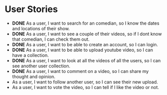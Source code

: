 User Stories
============

- **DONE** As a user, I want to search for an comedian, so I know the dates and locations of their show.
- **DONE** As a user, I want to see a couple of their videos, so if I dont know that comedian, I can check them out.
- **DONE** As a user, I want to be able to create an account, so I can login.
- **DONE** As a user, I want to be able to upload youtube video, so I can have a collection.
- **DONE** As a user, I want to look at all the videos of all the users, so I can see another user collection.
- **DONE** As a user, I want to comment on a video, so I can share my thought and opinion.
- As a user, I want to follow another user, so I can see their new upload.
- As a user, I want to vote the video, so I can tell if I like the video or not.
